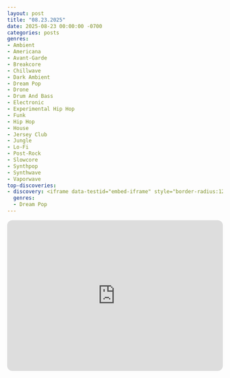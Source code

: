 ```yaml
---
layout: post
title: "08.23.2025"
date: 2025-08-23 00:00:00 -0700
categories: posts
genres:
- Ambient
- Americana
- Avant-Garde
- Breakcore
- Chillwave
- Dark Ambient
- Dream Pop
- Drone
- Drum And Bass
- Electronic
- Experimental Hip Hop
- Funk
- Hip Hop
- House
- Jersey Club
- Jungle
- Lo-Fi
- Post-Rock
- Slowcore
- Synthpop
- Synthwave
- Vaporwave
top-discoveries:
- discovery: <iframe data-testid="embed-iframe" style="border-radius:12px" src="https://open.spotify.com/embed/album/6OVaItJwnVzWHYLCJ0yNzm?utm_source=generator" width="100%" height="352" frameBorder="0" allowfullscreen="" allow="autoplay; clipboard-write; encrypted-media; fullscreen; picture-in-picture" loading="lazy"></iframe>
  genres:
  - Dream Pop
---
```

<iframe data-testid="embed-iframe" style="border-radius:12px" src="https://open.spotify.com/embed/playlist/4t53ZoC5ROXpf0qi6KqBc0?utm_source=generator" width="100%" height="352" frameBorder="0" allowfullscreen="" allow="autoplay; clipboard-write; encrypted-media; fullscreen; picture-in-picture" loading="lazy"></iframe>
